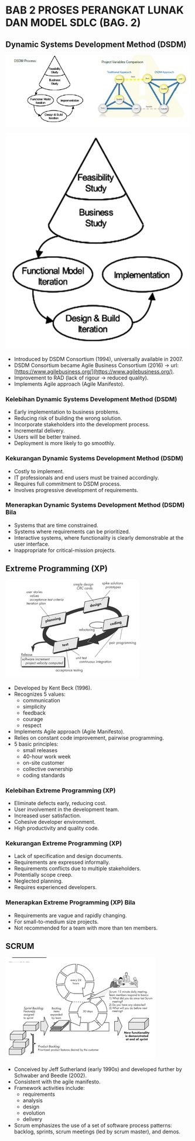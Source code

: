 # BAB 2 PROSES PERANGKAT LUNAK DAN MODEL SDLC (BAG. 2)

## Dynamic Systems Development Method (DSDM)

![DSDM](https://github.com/SyafaHadyan/learn/blob/main/src/Note/Rekayasa%20Perangkat%20Lunak/Pictures/Bab%202/DSDM-0.png)

![DSDM](https://github.com/SyafaHadyan/learn/blob/main/src/Note/Rekayasa%20Perangkat%20Lunak/Pictures/Bab%202/DSDM-1.png)

- Introduced by DSDM Consortium (1994), universally available in 2007.
- DSDM Consortium became Agile Business Consortium (2016) -> url: [https://www.agilebusiness.org/](https://www.agilebusiness.org/).
- Improvement to RAD (lack of rigour -> reduced quality).
- Implements Agile approach (Agile Manifesto).

### Kelebihan Dynamic Systems Development Method (DSDM)

- Early implementation to business problems.
- Reducing risk of building the wrong solution.
- Incorporate stakeholders into the development process.
- Incremental delivery.
- Users will be better trained.
- Deployment is more likely to go smoothly.

### Kekurangan Dynamic Systems Development Method (DSDM)

- Costly to implement.
- IT professionals and end users must be trained accordingly.
- Requires full commitment to DSDM process.
- Involves progressive development of requirements.

### Menerapkan Dynamic Systems Development Method (DSDM) Bila

- Systems that are time constrained.
- Systems where requirements can be prioritized.
- Interactive systems, where functionality is clearly demonstrable at the user interface.
- Inappropriate for critical-mission projects.

## Extreme Programming (XP)

![Extreme Programming](https://github.com/SyafaHadyan/learn/blob/main/src/Note/Rekayasa%20Perangkat%20Lunak/Pictures/Bab%202/ExtremeProgramming.png)

- Developed by Kent Beck (1996).
- Recognizes 5 values:
  - communication
  - simplicity
  - feedback
  - courage
  - respect
- Implements Agile approach (Agile Manifesto).
- Relies on constant code improvement, pairwise programming.
- 5 basic principles:
  - small releases
  - 40-hour work week
  - on-site customer
  - collective ownership
  - coding standards

### Kelebihan Extreme Programming (XP)

- Eliminate defects early, reducing cost.
- User involvement in the development team.
- Increased user satisfaction.
- Cohesive developer environment.
- High productivity and quality code.

### Kekurangan Extreme Programming (XP)

- Lack of specification and design documents.
- Requirements are expressed informally.
- Requirements conflicts due to multiple stakeholders.
- Potentially scope creep.
- Neglected planning.
- Requires experienced developers.

### Menerapkan Extreme Programming (XP) Bila

- Requirements are vague and rapidly changing.
- For small-to-medium size projects.
- Not recommended for a team with more than ten members.

## SCRUM

![SCRUM](https://github.com/SyafaHadyan/learn/blob/main/src/Note/Rekayasa%20Perangkat%20Lunak/Pictures/Bab%202/SCRUM.png)

- Conceived by Jeff Sutherland (early 1990s) and developed further by Schwaber and Beedle (2002).
- Consistent with the agile manifesto.
- Framework activities include:
  - requirements
  - analysis
  - design
  - evolution
  - delivery
- Scrum emphasizes the use of a set of software process patterns: backlog, sprints, scrum meetings (led by scrum master), and demos.
